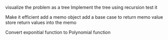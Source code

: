visualize the problem as a tree
Implement the tree using recursion
test it

Make it efficient
add a memo object
add a base case to return memo value
store return values into the memo

Convert exponitial function to Polynomial function
